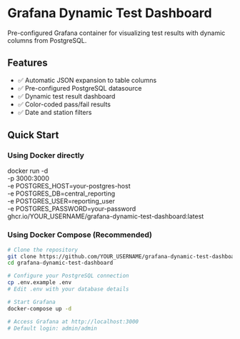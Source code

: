 # Grafana Dynamic Test Dashboard

Pre-configured Grafana container for visualizing test results with dynamic columns from PostgreSQL.

## Features
- ✅ Automatic JSON expansion to table columns
- ✅ Pre-configured PostgreSQL datasource
- ✅ Dynamic test result dashboard
- ✅ Color-coded pass/fail results
- ✅ Date and station filters

## Quick Start

### Using Docker directly
docker run -d \
  -p 3000:3000 \
  -e POSTGRES_HOST=your-postgres-host \
  -e POSTGRES_DB=central_reporting \
  -e POSTGRES_USER=reporting_user \
  -e POSTGRES_PASSWORD=your-password \
  ghcr.io/YOUR_USERNAME/grafana-dynamic-test-dashboard:latest

### Using Docker Compose (Recommended)
```bash
# Clone the repository
git clone https://github.com/YOUR_USERNAME/grafana-dynamic-test-dashboard.git
cd grafana-dynamic-test-dashboard

# Configure your PostgreSQL connection
cp .env.example .env
# Edit .env with your database details

# Start Grafana
docker-compose up -d

# Access Grafana at http://localhost:3000
# Default login: admin/admin
